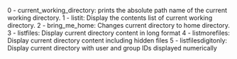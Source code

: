 0 - current_working_directory: prints the absolute path name of the current working directory.
1 - listit: Display the contents list of current working directory.
2 - bring_me_home: Changes current directory to home directory.
3 - listfiles: Display current directory content in long format
4 - listmorefiles: Display current directory content including hidden files
5 - listfilesdigitonly: Display current directory with user and group IDs displayed numerically